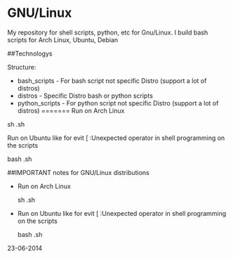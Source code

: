 GNU/Linux 
=========

My repository for shell scripts, python, etc for Gnu/Linux. I build bash scripts for Arch Linux, Ubuntu, Debian


##Technologys

Structure:

* bash_scripts - For bash script not specific Distro (support a lot of distros)
* distros - Specific Distro bash or python scripts 
* python_scripts - For python script not specific Distro (support a lot of distros)
=======
Run on Arch Linux 

sh .sh

Run on Ubuntu like for evit [ :Unexpected operator in shell programming on the scripts

bash .sh


##IMPORTANT notes for GNU/Linux distributions

* Run on Arch Linux
	
	sh .sh

* Run on Ubuntu like for evit [ :Unexpected operator in shell programming on the scripts

	bash .sh

23-06-2014
